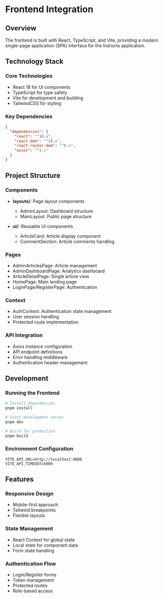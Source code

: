 # Frontend Integration

## Overview
The frontend is built with React, TypeScript, and Vite, providing a modern single-page application (SPA) interface for the Inshorts application.

## Technology Stack

### Core Technologies
- React 18 for UI components
- TypeScript for type safety
- Vite for development and building
- TailwindCSS for styling

### Key Dependencies
```json
{
  "dependencies": {
    "react": "^18.x",
    "react-dom": "^18.x",
    "react-router-dom": "^6.x",
    "axios": "^1.x"
  }
}
```

## Project Structure

### Components
- **layouts/**: Page layout components
  - AdminLayout: Dashboard structure
  - MainLayout: Public page structure

- **ui/**: Reusable UI components
  - ArticleCard: Article display component
  - CommentSection: Article comments handling

### Pages
- AdminArticlesPage: Article management
- AdminDashboardPage: Analytics dashboard
- ArticleDetailPage: Single article view
- HomePage: Main landing page
- LoginPage/RegisterPage: Authentication

### Context
- AuthContext: Authentication state management
- User session handling
- Protected route implementation

### API Integration
- Axios instance configuration
- API endpoint definitions
- Error handling middleware
- Authentication header management

## Development

### Running the Frontend
```bash
# Install dependencies
pnpm install

# Start development server
pnpm dev

# Build for production
pnpm build
```

### Environment Configuration
```env
VITE_API_URL=http://localhost:8080
VITE_API_TIMEOUT=5000
```

## Features

### Responsive Design
- Mobile-first approach
- Tailwind breakpoints
- Flexible layouts

### State Management
- React Context for global state
- Local state for component data
- Form state handling

### Authentication Flow
- Login/Register forms
- Token management
- Protected routes
- Role-based access
